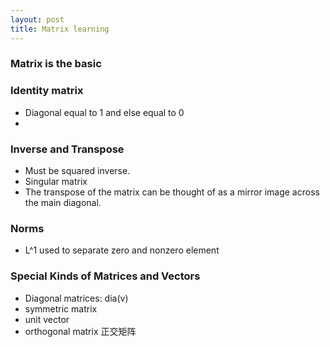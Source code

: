 ```yaml
---
layout: post
title: Matrix learning
---
```


### Matrix is the basic 


### Identity matrix
- Diagonal equal to 1 and else equal to 0
- 

### Inverse and Transpose
- Must be squared inverse.
- Singular matrix
- The transpose of the matrix can be thought of as a mirror image across the main diagonal.


### Norms 
- L^1 used to separate zero and nonzero element 


### Special Kinds of Matrices and Vectors
- Diagonal	 matrices: dia(v)
- symmetric matrix
- unit vector
- orthogonal matrix 正交矩阵


